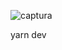 ![captura](https://user-images.githubusercontent.com/16666511/67892823-43731f00-fb34-11e9-80d4-208d900cced0.PNG)

yarn dev
